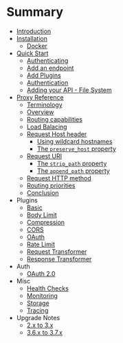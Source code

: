 # Summary

* [Introduction](README.md)
* [Installation](install/README.md)
    * [Docker](install/docker.md)
* [Quick Start](quick_start/README.md)
    * [Authenticating](quick_start/authenticating.md)
    * [Add an endpoint](quick_start/add_endpoint.md)
    * [Add Plugins](quick_start/add_plugins.md)
    * [Authentication](quick_start/add_auth.md)
    * [Adding your API - File System](quick_start/file_system.md)
* [Proxy Reference](proxy/README.md)
    * [Terminology](proxy/terminology.md)
    * [Overview](proxy/overview.md)
    * [Routing capabilities](proxy/routing_capabilities.md)
    * [Load Balacing](proxy/load_balacing.md)
    * [Request Host header](proxy/request_host_header.md)
        * [Using wildcard hostnames](proxy/wildcard_hostnames.md)
        * [The `preserve_host` property](proxy/preserve_host_property.md)
    * [Request URI](proxy/request_uri.md)
        * [The `strip_path` property](proxy/strip_uri_property.md)
        * [The `append_path` property](proxy/append_uri_property.md)
    * [Request HTTP method](proxy/request_http_method.md)
    * [Routing priorities](proxy/routing_priorities.md)
    * [Conclusion](proxy/conclusion.md)
* Plugins
    * [Basic](plugins/basic.md)
    * [Body Limit](plugins/body_limit.md)
    * [Compression](plugins/compression.md)
    * [CORS](plugins/cors.md)
    * [OAuth](plugins/oauth.md)
    * [Rate Limit](plugins/rate_limit.md)
    * [Request Transformer](plugins/request_transformer.md)
    * [Response Transformer](plugins/response_transformer.md)
* Auth
    * [OAuth 2.0](auth/oauth.md)
* Misc
    * [Health Checks](misc/health_checks.md)
    * [Monitoring](misc/monitoring.md)
    * [Storage](misc/storage.md)
    * [Tracing](misc/tracing.md)
* Upgrade Notes
    * [2.x to 3.x](upgrade/3x.md)
    * [3.6.x to 3.7.x](upgrade/3.7.x.md)
